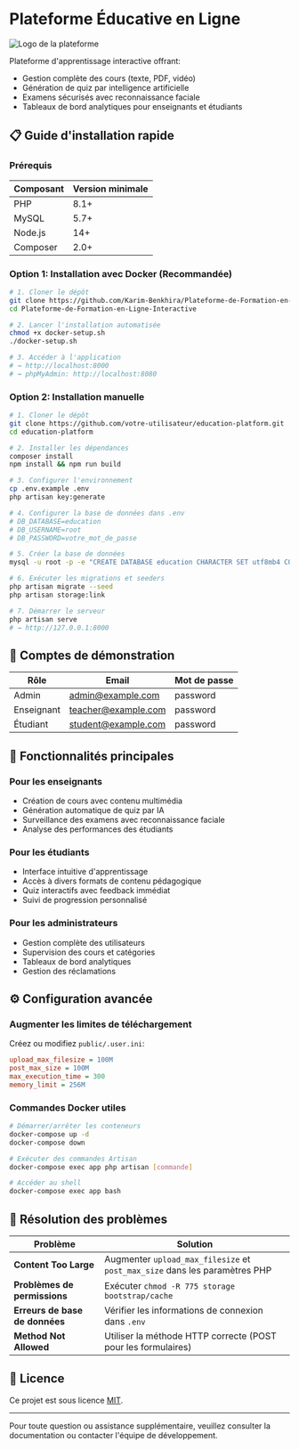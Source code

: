 # Plateforme Éducative en Ligne

![Logo de la plateforme](public/images/logo.png)

Plateforme d'apprentissage interactive offrant:
- Gestion complète des cours (texte, PDF, vidéo)
- Génération de quiz par intelligence artificielle
- Examens sécurisés avec reconnaissance faciale
- Tableaux de bord analytiques pour enseignants et étudiants

## 📋 Guide d'installation rapide

### Prérequis

| Composant | Version minimale |
|-----------|------------------|
| PHP       | 8.1+             |
| MySQL     | 5.7+             |
| Node.js   | 14+              |
| Composer  | 2.0+             |

### Option 1: Installation avec Docker (Recommandée)

```bash
# 1. Cloner le dépôt
git clone https://github.com/Karim-Benkhira/Plateforme-de-Formation-en-Ligne-Interactive.git
cd Plateforme-de-Formation-en-Ligne-Interactive

# 2. Lancer l'installation automatisée
chmod +x docker-setup.sh
./docker-setup.sh

# 3. Accéder à l'application
# → http://localhost:8000
# → phpMyAdmin: http://localhost:8080
```

### Option 2: Installation manuelle

```bash
# 1. Cloner le dépôt
git clone https://github.com/votre-utilisateur/education-platform.git
cd education-platform

# 2. Installer les dépendances
composer install
npm install && npm run build

# 3. Configurer l'environnement
cp .env.example .env
php artisan key:generate

# 4. Configurer la base de données dans .env
# DB_DATABASE=education
# DB_USERNAME=root
# DB_PASSWORD=votre_mot_de_passe

# 5. Créer la base de données
mysql -u root -p -e "CREATE DATABASE education CHARACTER SET utf8mb4 COLLATE utf8mb4_unicode_ci;"

# 6. Exécuter les migrations et seeders
php artisan migrate --seed
php artisan storage:link

# 7. Démarrer le serveur
php artisan serve
# → http://127.0.0.1:8000
```

## 👥 Comptes de démonstration

| Rôle       | Email                | Mot de passe |
|------------|----------------------|--------------|
| Admin      | admin@example.com    | password     |
| Enseignant | teacher@example.com  | password     |
| Étudiant   | student@example.com  | password     |

## 🚀 Fonctionnalités principales

### Pour les enseignants
- Création de cours avec contenu multimédia
- Génération automatique de quiz par IA
- Surveillance des examens avec reconnaissance faciale
- Analyse des performances des étudiants

### Pour les étudiants
- Interface intuitive d'apprentissage
- Accès à divers formats de contenu pédagogique
- Quiz interactifs avec feedback immédiat
- Suivi de progression personnalisé

### Pour les administrateurs
- Gestion complète des utilisateurs
- Supervision des cours et catégories
- Tableaux de bord analytiques
- Gestion des réclamations

## ⚙️ Configuration avancée

### Augmenter les limites de téléchargement

Créez ou modifiez `public/.user.ini`:
```ini
upload_max_filesize = 100M
post_max_size = 100M
max_execution_time = 300
memory_limit = 256M
```

### Commandes Docker utiles

```bash
# Démarrer/arrêter les conteneurs
docker-compose up -d
docker-compose down

# Exécuter des commandes Artisan
docker-compose exec app php artisan [commande]

# Accéder au shell
docker-compose exec app bash
```

## 🔧 Résolution des problèmes

| Problème | Solution |
|----------|----------|
| **Content Too Large** | Augmenter `upload_max_filesize` et `post_max_size` dans les paramètres PHP |
| **Problèmes de permissions** | Exécuter `chmod -R 775 storage bootstrap/cache` |
| **Erreurs de base de données** | Vérifier les informations de connexion dans `.env` |
| **Method Not Allowed** | Utiliser la méthode HTTP correcte (POST pour les formulaires) |

## 📄 Licence

Ce projet est sous licence [MIT](LICENSE).

---

Pour toute question ou assistance supplémentaire, veuillez consulter la documentation ou contacter l'équipe de développement.
